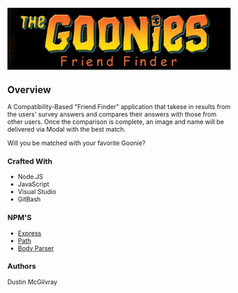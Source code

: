 <p align="center">
  <img src = markdown/goonies_header.jpg/>
</p>

## Overview
A Compatibility-Based "Friend Finder" application that takese in results from the users' survey answers and compares their answers with those from other users. Once the comparison is complete, an image and name will be delivered via Modal with the best match.

Will you be matched with your favorite Goonie?

### Crafted With
* Node.JS
* JavaScript
* Visual Studio
* GitBash

### NPM'S
* [Express](https://www.npmjs.com/package/express)
* [Path](https://www.npmjs.com/package/path)
* [Body Parser](https://www.npmjs.com/package/body-parser)


### Authors
Dustin McGilvray

